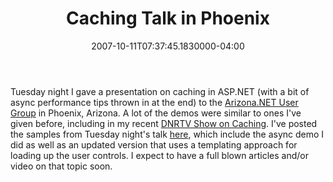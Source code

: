 ﻿---
title: Caching Talk in Phoenix
date: "2007-10-11T07:37:45.1830000-04:00"
description: Tuesday night I gave a presentation on caching in ASP.NET (with a
featuredImage: img/caching-talk-in-phoenix-featured.png
---

Tuesday night I gave a presentation on caching in ASP.NET (with a bit of async performance tips thrown in at the end) to the [Arizona.NET User Group](http://azgroups.com/) in Phoenix, Arizona. A lot of the demos were similar to ones I've given before, including in my recent [DNRTV Show on Caching](http://aspadvice.com/blogs/ssmith/archive/2007/09/30/Caching-in-ASP.NET-Show-on-dnrTV.aspx). I've posted the samples from Tuesday night's talk [here](http://aspalliance.info/samples/cachingphoenixaz.zip), which include the async demo I did as well as an updated version that uses a templating approach for loading up the user controls. I expect to have a full blown articles and/or video on that topic soon.

